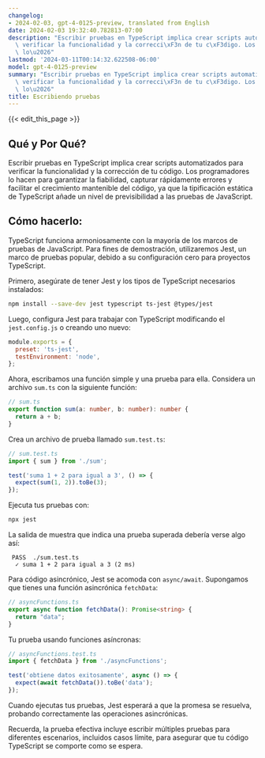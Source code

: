 ```yaml
---
changelog:
- 2024-02-03, gpt-4-0125-preview, translated from English
date: 2024-02-03 19:32:40.782813-07:00
description: "Escribir pruebas en TypeScript implica crear scripts automatizados para\
  \ verificar la funcionalidad y la correcci\xF3n de tu c\xF3digo. Los programadores\
  \ lo\u2026"
lastmod: '2024-03-11T00:14:32.622508-06:00'
model: gpt-4-0125-preview
summary: "Escribir pruebas en TypeScript implica crear scripts automatizados para\
  \ verificar la funcionalidad y la correcci\xF3n de tu c\xF3digo. Los programadores\
  \ lo\u2026"
title: Escribiendo pruebas
---
```


{{< edit_this_page >}}

## Qué y Por Qué?
Escribir pruebas en TypeScript implica crear scripts automatizados para verificar la funcionalidad y la corrección de tu código. Los programadores lo hacen para garantizar la fiabilidad, capturar rápidamente errores y facilitar el crecimiento mantenible del código, ya que la tipificación estática de TypeScript añade un nivel de previsibilidad a las pruebas de JavaScript.

## Cómo hacerlo:
TypeScript funciona armoniosamente con la mayoría de los marcos de pruebas de JavaScript. Para fines de demostración, utilizaremos Jest, un marco de pruebas popular, debido a su configuración cero para proyectos TypeScript.

Primero, asegúrate de tener Jest y los tipos de TypeScript necesarios instalados:

```bash
npm install --save-dev jest typescript ts-jest @types/jest
```

Luego, configura Jest para trabajar con TypeScript modificando el `jest.config.js` o creando uno nuevo:

```javascript
module.exports = {
  preset: 'ts-jest',
  testEnvironment: 'node',
};
```

Ahora, escribamos una función simple y una prueba para ella. Considera un archivo `sum.ts` con la siguiente función:

```typescript
// sum.ts
export function sum(a: number, b: number): number {
  return a + b;
}
```

Crea un archivo de prueba llamado `sum.test.ts`:

```typescript
// sum.test.ts
import { sum } from './sum';

test('suma 1 + 2 para igual a 3', () => {
  expect(sum(1, 2)).toBe(3);
});
```

Ejecuta tus pruebas con:

```bash
npx jest
```

La salida de muestra que indica una prueba superada debería verse algo así:

```plaintext
 PASS  ./sum.test.ts
  ✓ suma 1 + 2 para igual a 3 (2 ms)
```

Para código asincrónico, Jest se acomoda con `async/await`. Supongamos que tienes una función asincrónica `fetchData`:

```typescript
// asyncFunctions.ts
export async function fetchData(): Promise<string> {
  return "data";
}
```

Tu prueba usando funciones asíncronas:

```typescript
// asyncFunctions.test.ts
import { fetchData } from './asyncFunctions';

test('obtiene datos exitosamente', async () => {
  expect(await fetchData()).toBe('data');
});
```

Cuando ejecutas tus pruebas, Jest esperará a que la promesa se resuelva, probando correctamente las operaciones asincrónicas.

Recuerda, la prueba efectiva incluye escribir múltiples pruebas para diferentes escenarios, incluidos casos límite, para asegurar que tu código TypeScript se comporte como se espera.
